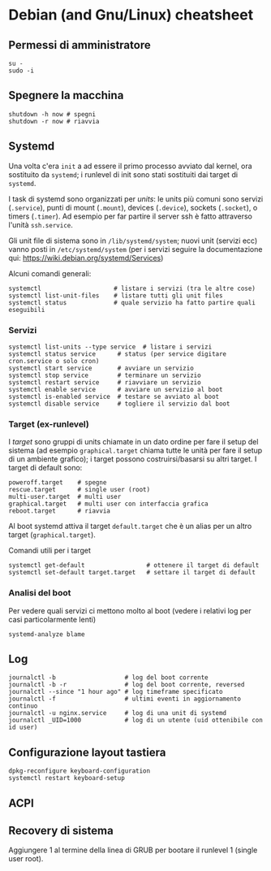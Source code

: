 # Debian (and Gnu/Linux) cheatsheet


## Permessi di amministratore
```
su -
sudo -i
```

## Spegnere la macchina
```
shutdown -h now # spegni
shutdown -r now # riavvia
```

## Systemd
Una volta c'era `init` a ad essere il primo processo avviato dal
kernel, ora sostituito da `systemd`; i runlevel di init sono stati
sostituiti dai target di `systemd`.

I task di systemd sono organizzati per *units*: le units più comuni sono
servizi (`.service`), punti di mount (`.mount`), devices (`.device`),
sockets (`.socket`), o timers (`.timer`). Ad esempio per far partire
il server ssh è fatto attraverso l'unità `ssh.service`.

Gli unit file di sistema sono in `/lib/systemd/system`; nuovi unit
(servizi ecc) vanno posti in `/etc/systemd/system` (per i servizi seguire la
documentazione qui: https://wiki.debian.org/systemd/Services)

Alcuni comandi generali:
```
systemctl                    # listare i servizi (tra le altre cose)
systemctl list-unit-files    # listare tutti gli unit files
systemctl status             # quale servizio ha fatto partire quali eseguibili
```

### Servizi

```
systemctl list-units --type service  # listare i servizi
systemctl status service      # status (per service digitare cron.service o solo cron)
systemctl start service       # avviare un servizio
systemctl stop service        # terminare un servizio
systemctl restart service     # riavviare un servizio
systemctl enable service      # avviare un servizio al boot
systemctl is-enabled service  # testare se avviato al boot
systemctl disable service     # togliere il servizio dal boot
```


### Target (ex-runlevel)

I *target* sono gruppi di units chiamate in un dato ordine per fare il
setup del sistema (ad esempio `graphical.target` chiama tutte le unità
per fare il setup di un ambiente grafico); i target possono
costruirsi/basarsi su altri target. I target di default sono:

```
poweroff.target    # spegne
rescue.target      # single user (root)
multi-user.target  # multi user
graphical.target   # multi user con interfaccia grafica
reboot.target      # riavvia
```

Al boot systemd attiva il target `default.target` che è un alias per
un altro target (`graphical.target`). 

<!-- I *control group* sono invece una aggregazione di un piu units che il -->
<!-- kernel tratta assieme per quanto riguarda l'allocazione di risorse (e -->
<!-- isolamento processi). -->

Comandi utili per i target
```
systemctl get-default                 # ottenere il target di default
systemctl set-default target.target   # settare il target di default
```

### Analisi del boot

Per vedere quali servizi ci mettono molto al boot (vedere i relativi log 
per casi particolarmente lenti)
```
systemd-analyze blame
```


## Log

```
journalctl -b                   # log del boot corrente
journalctl -b -r                # log del boot corrente, reversed
journalctl --since "1 hour ago" # log timeframe specificato
journalctl -f                   # ultimi eventi in aggiornamento continuo
journalctl -u nginx.service     # log di una unit di systemd
journalctl _UID=1000            # log di un utente (uid ottenibile con id user)
```

## Configurazione layout tastiera

```
dpkg-reconfigure keyboard-configuration 
systemctl restart keyboard-setup
```

## ACPI


## Recovery di sistema

Aggiungere 1 al termine della linea di GRUB per bootare il runlevel 1
(single user root).

